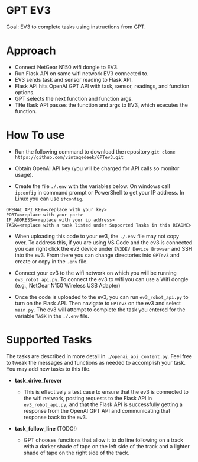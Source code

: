 # GPT EV3
Goal: EV3 to complete tasks using instructions from GPT.


# Approach
- Connect NetGear N150 wifi dongle to EV3.
- Run Flask API on same wifi network EV3 connected to.
- EV3 sends task and sensor reading to Flask API.
- Flask API hits OpenAI GPT API with task, sensor, readings, and function options.
- GPT selects the next function and function args.
- THe flask API passes the function and args to EV3, which executes the function.


# How To use
- Run the following command to download the repository `git clone https://github.com/vintagedeek/GPTev3.git`
- Obtain OpenAI API key (you will be charged for API calls so monitor usage).


- Create the file `./.env` with the variables below. On windows call `ipconfig` in command prompt
  or PowerShell to get your IP address. In Linux you can use `ifconfig`.


```
OPENAI_API_KEY=<replace with your key>
PORT=<replace with your port>
IP_ADDRESS=<replace with your ip address>
TASK=<replace with a task listed under Supported Tasks in this README>
```

- When uploading this code to your ev3, the `./.env` file may not copy over. To address this, if you
  are using VS Code and the ev3 is connected you can right click the ev3 device under `EV3DEV Device Browser` and SSH into the ev3. From there you can change directories into `GPTev3` and create or
  copy in the `.env` file.


- Connect your ev3 to the wifi network on which you will be running `ev3_robot_api.py`. To connect
  the ev3 to wifi you can use a Wifi dongle (e.g., NetGear N150 Wireless USB Adapter)


- Once the code is uploaded to the ev3, you can run `ev3_robot_api.py` to turn on the Flask API.
  Then navigate to `GPTev3` on the ev3 and select `main.py`. The ev3 will attempt to complete the
  task you entered for the variable `TASK` in the `./.env` file. 


# Supported Tasks
The tasks are described in more detail in `./openai_api_content.py`. Feel free to tweak the messages
and functions as needed to accomplish your task. You may add new tasks to this file.


- **task_drive_forever**
  - This is effectively a test case to ensure that the ev3 is connected to the wifi network,
    posting requests to the Flask API in `ev3_robot_api.py`, and that the Flask API is 
    successfully getting a response from the OpenAI GPT API and communicating that response back
    to the ev3. 


- **task_follow_line** (TODO!)
  - GPT chooses functions that allow it to do line following on a track with a darker shade of tape
    on the left side of the track and a lighter shade of tape on the right side of the track.
     
